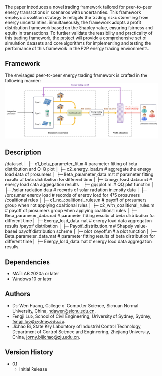 The paper introduces a novel trading framework tailored for peer-to-peer energy transactions in scenarios with uncertainties. This framework employs a coalition strategy to mitigate the trading risks stemming from energy uncertainties. Simultaneously, the framework adopts a profit distribution framework based on the Shapley value, ensuring fairness and equity in transactions. To further validate the feasibility and practicality of this trading framework, the project will provide a comprehensive set of simulation datasets and core algorithms for implementing and testing the performance of this framework in the P2P energy trading environments.

## Framework
The envisaged peer-to-peer energy trading framework is crafted in the following manner:
![f1](img/f1.png)


## Description                    
/data set
│  ├─ c1_beta_parameter_fit.m      # parameter fitting of beta distribution and Q-Q plot
│  ├─ c2_energy_load.m       # aggregate the energy load data of prosumers
│  ├─ Beta_parameter_data.mat     # parameter fitting results of beta distribution for different time │  ├─ Energy_load_data.mat       # energy load data aggregation results
│  ├─ gqqplot.m.  # QQ plot function
│  ├─ /solar radiation data  # records of solar radiation intensity data
│  ├─ /prosumer energy load   # records of energy load for 475 prosumers
/coalitional rules
│  ├─ c1_no_coalitional_rules.m    # payoff of prosumers group when not applying coalitional rules
│  ├─ c2_with_coalitional_rules.m    # payoff of prosumers group when applying coalitional rules
│  ├─ Beta_parameter_data.mat     # parameter fitting results of beta distribution for different time 
│  ├─ Energy_load_data.mat       # energy load data aggregation results
/payoff distribution
│  ├─ Payoff_distribution.m       # Shapely value-based payoff distribution scheme
│  ├─ plot_payoff.m       #   a plot function
│  ├─ Beta_parameter_data.mat     # parameter fitting results of beta distribution for different time 
│  ├─ Energy_load_data.mat       # energy load data aggregation results.

## Dependencies
* MATLAB 2020a or later
* Windows 10 or later

## Authors
* Da-Wen Huang, College of Computer Science, Sichuan Normal University, China, hdawen@sicnu.edu.cn.
* Fengji Luo, School of Civil Engineering, University of Sydney, Sydney, fengji.luo@sydney.edu.au.
* Jichao Bi, State Key Laboratory of Industrial Control Technology, Department of Control Science and Engineering, Zhejiang University, China, jonny.bijichao@zju.edu.cn.

## Version History
* 0.1
    * Initial Release
